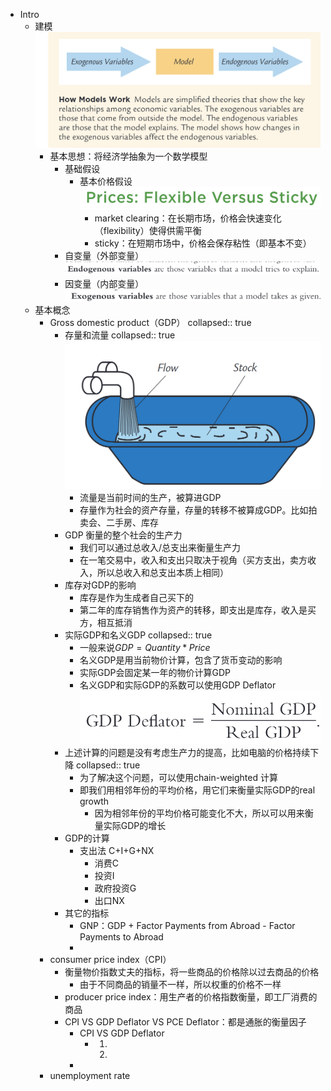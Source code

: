 - Intro
	- 建模 ![image.jpg](../assets/0471cd3c-7a6a-4859-bd38-a0b108f28661-1115003.jpg)
		- 基本思想：将经济学抽象为一个数学模型
			- 基础假设
				- 基本价格假设 ![image.jpg](../assets/352a13c0-eb58-4565-91fd-50ee03748e9a-1115003.jpg)
					- market clearing：在长期市场，价格会快速变化（flexibility）使得供需平衡
					- sticky：在短期市场中，价格会保存粘性（即基本不变）
			- 自变量（外部变量） ![image.jpg](../assets/2f51a38c-2e40-45ad-8a07-e717758187d1-1115003.jpg)
			- 因变量（内部变量） ![image.jpg](../assets/03827d19-9db7-49d2-ac89-9c3a611af533-1115003.jpg)
	- 基本概念
		- Gross  domestic  product（GDP）
		  collapsed:: true
			- 存量和流量
			  collapsed:: true
			   ![image.png](../assets/image_1663297503031_0.png)
				- 流量是当前时间的生产，被算进GDP
				- 存量作为社会的资产存量，存量的转移不被算成GDP。比如拍卖会、二手房、库存
			- GDP 衡量的整个社会的生产力
				- 我们可以通过总收入/总支出来衡量生产力
				- 在一笔交易中，收入和支出只取决于视角（买方支出，卖方收入，所以总收入和总支出本质上相同）
			- 库存对GDP的影响
				- 库存是作为生成者自己买下的
				- 第二年的库存销售作为资产的转移，即支出是库存，收入是买方，相互抵消
			- 实际GDP和名义GDP
			  collapsed:: true
				- 一般来说$GDP = Quantity * Price$
				- 名义GDP是用当前物价计算，包含了货币变动的影响
				- 实际GDP会固定某一年的物价计算GDP
				- 名义GDP和实际GDP的系数可以使用GDP Deflator
				  ![image.png](../assets/image_1663298649497_0.png)
			- 上述计算的问题是没有考虑生产力的提高，比如电脑的价格持续下降
			  collapsed:: true
				- 为了解决这个问题，可以使用chain-weighted 计算
				- 即我们用相邻年份的平均价格，用它们来衡量实际GDP的real growth
					- 因为相邻年份的平均价格可能变化不大，所以可以用来衡量实际GDP的增长
			- GDP的计算
				- 支出法 C+I+G+NX
					- 消费C
					- 投资I
					- 政府投资G
					- 出口NX
			- 其它的指标
				- GNP：GDP + Factor Payments from Abroad - Factor Payments to Abroad
				-
		- consumer price index（CPI）
			- 衡量物价指数丈夫的指标，将一些商品的价格除以过去商品的价格
				- 由于不同商品的销量不一样，所以权重的价格不一样
			- producer price index：用生产者的价格指数衡量，即工厂消费的商品
			- CPI VS GDP Deflator VS PCE Deflator：都是通胀的衡量因子
				- CPI VS GDP Deflator
					- 1. 
					  2.
				-
		- unemployment rate